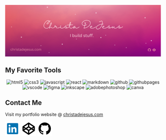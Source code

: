 ![Christa DeJesus](./png_20221107_233852_0000.png)

## My Favorite Tools

<div align="center">
  
![html5](https://img.shields.io/badge/HTML5-E34F26?style=for-the-badge&logo=html5&logoColor=white)
![css3](https://img.shields.io/badge/CSS3-1572B6?style=for-the-badge&logo=css3&logoColor=white)
![javascript](https://img.shields.io/badge/JavaScript-323330?style=for-the-badge&logo=javascript&logoColor=F7DF1E)
![react](https://img.shields.io/badge/React-20232A?style=for-the-badge&logo=react&logoColor=61DAFB)
![markdown](https://img.shields.io/badge/Markdown-000000?style=for-the-badge&logo=markdown&logoColor=white)
![github](https://img.shields.io/badge/GitHub-100000?style=for-the-badge&logo=github&logoColor=white)
![githubpages](https://img.shields.io/badge/GitHub%20Pages-222222?style=for-the-badge&logo=GitHub%20Pages&logoColor=white)
![vscode](https://img.shields.io/badge/VSCode-0078D4?style=for-the-badge&logo=visual%20studio%20code&logoColor=white)
![figma](https://img.shields.io/badge/Figma-F24E1E?style=for-the-badge&logo=figma&logoColor=white)
![inkscape](https://img.shields.io/badge/Inkscape-000000?style=for-the-badge&logo=Inkscape&logoColor=white)
![adobephotoshop](https://img.shields.io/badge/Adobe%20Photoshop-31A8FF?style=for-the-badge&logo=Adobe%20Photoshop&logoColor=black)
![canva](https://img.shields.io/badge/Canva-%2300C4CC.svg?&style=for-the-badge&logo=Canva&logoColor=white)

</div>

## Contact Me

Visit my portfolio website @ [christadejesus.com](http://christadejesus.com)

<a href="https://linkedin.com/in/christa-dejesus/" target="_blank" rel="noreferrer">![linkedin](/linkedin-box-fill.svg)</a>
<a href="https://codepen.io/christadejesus" target="_blank" rel="noreferrer">![codepen](/codepen-line.svg)</a>
<a href="https://github.com/christadejesus" target="_blank" rel="noreferrer">![github](/github-fill.svg)</a>

